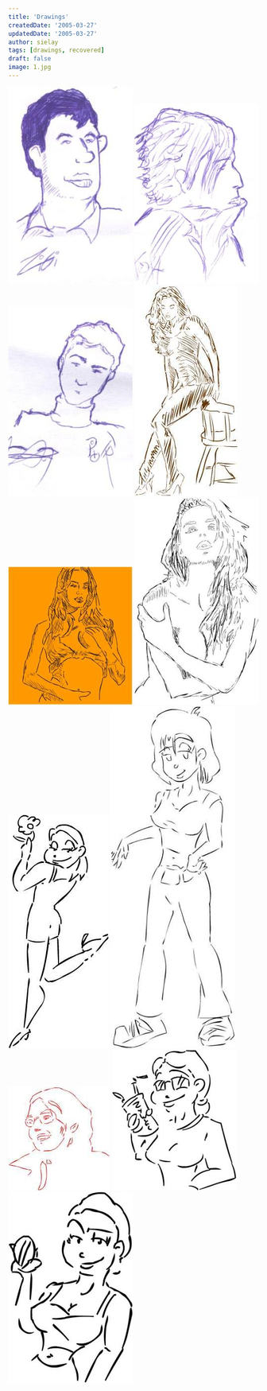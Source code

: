 ```yaml
---
title: 'Drawings'
createdDate: '2005-03-27'
updatedDate: '2005-03-27'
author: sielay
tags: [drawings, recovered]
draft: false
image: 1.jpg
---
```


![](1.jpg)
![](2.jpg)
![](3.jpg)
![](4.jpg)
![](5.jpg)
![](6.jpg)
![](7.jpg)
![](8.jpg)
![](9.jpg)
![](10.jpg)
![](11.jpg)


